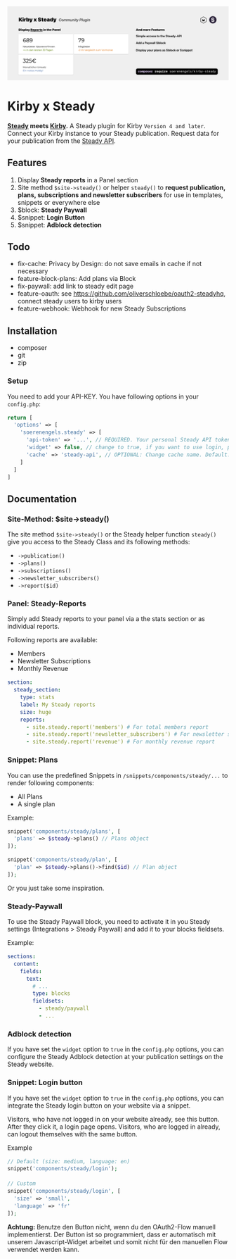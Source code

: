 ![Kirby x Steady](https://github.com/soerenengels/kirby-steady/blob/main/assets/kirby-steady-feature-preview.png?raw=true)

# Kirby x Steady

**[Steady]() meets [Kirby]().** A Steady plugin for Kirby `Version 4 and later`. Connect your Kirby instance to your Steady publication. Request data for your publication from the [Steady API](https://developers.steadyhq.com/#rest).

## Features

1. Display **Steady reports** in a Panel section
2. Site method `$site->steady()` or helper `steady()` to **request publication, plans, subscriptions and newsletter subscribers** for use in templates, snippets or everywhere else
3. $block: **Steady Paywall**
4. $snippet: **Login Button**
5. $snippet: **Adblock detection**

## Todo

- fix-cache: Privacy by Design: do not save emails in cache if not necessary
- feature-block-plans: Add plans via Block
- fix-paywall: add link to steady edit page
- feature-oauth: see <https://github.com/oliverschloebe/oauth2-steadyhq>, connect steady users to kirby users
- feature-webhook: Webhook for new Steady Subscriptions

## Installation

- composer
- git
- zip

### Setup

You need to add your API-KEY.
You have following options in your `config.php`:

```php
return [
  'options' => [
    'soerenengels.steady' => [
      'api-token' => '...', // REQUIRED. Your personal Steady API token. Get it from: https://steadyhq.com/backend/publications/default/integrations/api/edit when you are logged in
      'widget' => false, // change to true, if you want to use login, paywall, sticky button or adblock detection
      'cache' => 'steady-api', // OPTIONAL: Change cache name. Default: 'steady-api'
    ]
  ]
]
```

## Documentation

### Site-Method: $site->steady()

The site method `$site->steady()` or the Steady helper function `steady()` give you access to the Steady Class and its following methods:

- `->publication()`
- `->plans()`
- `->subscriptions()`
- `->newsletter_subscribers()`
- `->report($id)`

### Panel: Steady-Reports

Simply add Steady reports to your panel via a the stats section or as individual reports.

Following reports are available:

- Members
- Newsletter Subscriptions
- Monthly Revenue

```yml
section:
  steady_section:
    type: stats
    label: My Steady reports
    size: huge
    reports:
      - site.steady.report('members') # For total members report
      - site.steady.report('newsletter_subscribers') # For newsletter subscribers report
      - site.steady.report('revenue') # For monthly revenue report
```

### Snippet: Plans

You can use the predefined Snippets in `/snippets/components/steady/...` to render following components:

- All Plans
- A single plan

Example:

```php
snippet('components/steady/plans', [
  'plans' => $steady->plans() // Plans object
]);
```

```php
snippet('components/steady/plan', [
  'plan' => $steady->plans()->find($id) // Plan object
]);
```

Or you just take some inspiration.

### Steady-Paywall

To use the Steady Paywall block, you need to activate it in you Steady settings (Integrations > Steady Paywall) and add it to your blocks fieldsets.

Example:

```yml
sections:
  content:
    fields:
      text:
        # ...
        type: blocks
        fieldsets:
          - steady/paywall
          - ...
```

### Adblock detection

If you have set the `widget` option to `true` in the `config.php` options, you can configure the Steady Adblock detection at your publication settings on the Steady website.

### Snippet: Login button

If you have set the `widget` option to `true` in the `config.php` options, you can integrate the Steady login button on your website via a snippet.

Visitors, who have not logged in on your website already, see this button. After they click it, a login page opens. Visitors, who are logged in already, can logout themselves with the same button.

Example

```php
// Default (size: medium, language: en)
snippet('components/steady/login');

// Custom
snippet('components/steady/login', [
  'size' => 'small',
  'language' => 'fr'
]);
```

**Achtung:** Benutze den Button nicht, wenn du den OAuth2-Flow manuell implementierst. Der Button ist so programmiert, dass er automatisch mit unserem Javascript-Widget arbeitet und somit nicht für den manuellen Flow verwendet werden kann.
